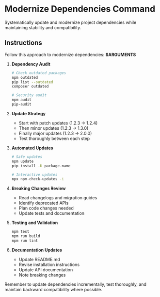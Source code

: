 # Modernize Dependencies Command

Systematically update and modernize project dependencies while maintaining stability and compatibility.

## Instructions

Follow this approach to modernize dependencies: **$ARGUMENTS**

1. **Dependency Audit**
   ```bash
   # Check outdated packages
   npm outdated
   pip list --outdated
   composer outdated
   
   # Security audit
   npm audit
   pip-audit
   ```

2. **Update Strategy**
   - Start with patch updates (1.2.3 → 1.2.4)
   - Then minor updates (1.2.3 → 1.3.0)
   - Finally major updates (1.2.3 → 2.0.0)
   - Test thoroughly between each step

3. **Automated Updates**
   ```bash
   # Safe updates
   npm update
   pip install -U package-name
   
   # Interactive updates
   npx npm-check-updates -i
   ```

4. **Breaking Changes Review**
   - Read changelogs and migration guides
   - Identify deprecated APIs
   - Plan code changes needed
   - Update tests and documentation

5. **Testing and Validation**
   ```bash
   npm test
   npm run build
   npm run lint
   ```

6. **Documentation Updates**
   - Update README.md
   - Revise installation instructions
   - Update API documentation
   - Note breaking changes

Remember to update dependencies incrementally, test thoroughly, and maintain backward compatibility where possible.